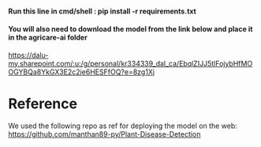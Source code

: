 #### Run this line in cmd/shell :  pip install -r requirements.txt

#### You will also need to download the model from the link below and place it in the agricare-ai folder
https://dalu-my.sharepoint.com/:u:/g/personal/kr334339_dal_ca/EbqlZIJJ5tlFojybHfMOOGYBQa8YkGX3E2c2je6HESFfOQ?e=8zg1Xj

# Reference

We used the following repo as ref for deploying the model on the web:
https://github.com/manthan89-py/Plant-Disease-Detection
